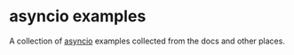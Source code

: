 # asyncio examples

A collection of [asyncio](https://docs.python.org/3/library/asyncio.html) examples collected from the docs and other places.


